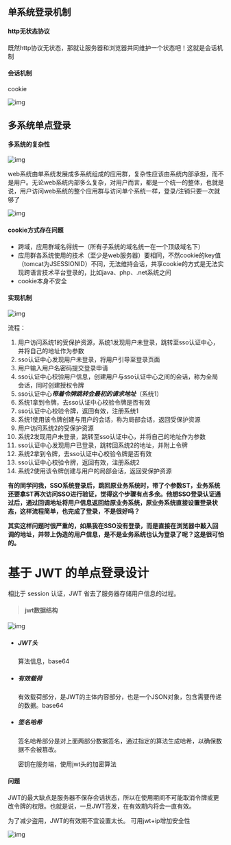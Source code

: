 ## 单系统登录机制

#### http无状态协议

既然http协议无状态，那就让服务器和浏览器共同维护一个状态吧！这就是会话机制

#### 会话机制

cookie

![img](../_assets/image/dfjod)









## 多系统单点登录

#### 多系统的复杂性



![img](../_assets/image/jukiuli)

web系统由单系统发展成多系统组成的应用群，复杂性应该由系统内部承担，而不是用户。无论web系统内部多么复杂，对用户而言，都是一个统一的整体，也就是说，用户访问web系统的整个应用群与访问单个系统一样，登录/注销只要一次就够了

![img](../_assets/image/kohger)



#### cookie方式存在问题

- 跨域，应用群域名得统一（所有子系统的域名统一在一个顶级域名下）
- 应用群各系统使用的技术（至少是web服务器）要相同，不然cookie的key值（tomcat为JSESSIONID）不同，无法维持会话，共享cookie的方式是无法实现跨语言技术平台登录的，比如java、php、.net系统之间
- cookie本身不安全





#### 实现机制

![img](../_assets/image/jferhogiurheivguhf)



流程：

1. 用户访问系统1的受保护资源，系统1发现用户未登录，跳转至sso认证中心，并将自己的地址作为参数
2. sso认证中心发现用户未登录，将用户引导至登录页面
3. 用户输入用户名密码提交登录申请
4. sso认证中心校验用户信息，创建用户与sso认证中心之间的会话，称为全局会话，同时创建授权令牌
5. sso认证中心***带着令牌跳转会最初的请求地址***（系统1）
6. 系统1拿到令牌，去sso认证中心校验令牌是否有效
7. sso认证中心校验令牌，返回有效，注册系统1
8. 系统1使用该令牌创建与用户的会话，称为局部会话，返回受保护资源
9. 用户访问系统2的受保护资源
10. 系统2发现用户未登录，跳转至sso认证中心，并将自己的地址作为参数
11. sso认证中心发现用户已登录，跳转回系统2的地址，并附上令牌
12. 系统2拿到令牌，去sso认证中心校验令牌是否有效
13. sso认证中心校验令牌，返回有效，注册系统2
14. 系统2使用该令牌创建与用户的局部会话，返回受保护资源





**有的同学问我，SSO系统登录后，跳回原业务系统时，带了个参数ST，业务系统还要拿ST再次访问SSO进行验证，觉得这个步骤有点多余。他想SSO登录认证通过后，通过回调地址将用户信息返回给原业务系统，原业务系统直接设置登录状态，这样流程简单，也完成了登录，不是很好吗？**

**其实这样问题时很严重的，如果我在SSO没有登录，而是直接在浏览器中敲入回调的地址，并带上伪造的用户信息，是不是业务系统也认为登录了呢？这是很可怕的。**









# 基于 JWT 的单点登录设计

相比于 session 认证，JWT 省去了服务器存储用户信息的过程。

> #### jwt数据结构

![img](../_assets/image/D8243D7287E04D011E54B1CF0000A0B3)

- ##### JWT头

  算法信息，base64

- ##### 有效载荷

  有效载荷部分，是JWT的主体内容部分，也是一个JSON对象，包含需要传递的数据。base64

- ##### 签名哈希

  签名哈希部分是对上面两部分数据签名，通过指定的算法生成哈希，以确保数据不会被篡改。

  密钥在服务端，使用jwt头的加密算法

  

#### 问题

JWT的最大缺点是服务器不保存会话状态，所以在使用期间不可能取消令牌或更改令牌的权限。也就是说，一旦JWT签发，在有效期内将会一直有效。

为了减少盗用，JWT的有效期不宜设置太长。
可用jwt+ip增加安全性







![img](../_assets/image/ghrtjytjkukyi)








